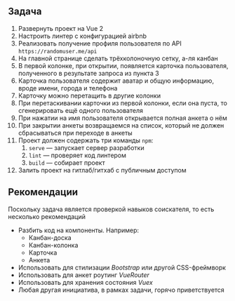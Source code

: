 
## Задача 

1. Развернуть проект на Vue 2
2. Настроить линтер с конфигурацией airbnb
3. Реализовать получение профиля пользователя по API `https://randomuser.me/api`
4. На главной странице сделать трёхколоночную сетку, а-ля канбан
5. В первой колонке, при открытии, появляется карточка пользователя, полученного в результате запроса из пункта 3
6. Карточка пользователя содержит аватар и общую информацию, вроде имени, города и телефона
7. Карточку можно перетащить в другие колонки
8. При перетаскивании карточки из первой колонки, если она пуста, то сгенерировать ещё одного пользователя
9. При нажатии на имя пользователя открывается полная анкета о нём
10. При закрытии анкеты возвращаемся на список, который не должен сбрасываться при переходе в анкеты
11. Проект должен содержать три команды `npm`:
	1. `serve` — запускает сервер разработки
	2. `lint` — проверяет код линтером
	3. `build` — собирает проект
12. Залить проект на гитлаб/гитхаб с публичным доступом

## Рекомендации

Поскольку задача является проверкой навыков соискателя, то есть несколько рекомендаций

- Разбить код на компоненты. Например:
	- Канбан-доска
	- Канбан-колонка
	- Карточка
	- Анкета
- Использовать для стилизации *Bootstrap* или другой CSS-фреймворк
- Использовать для анкет роутинг *VueRouter*
- Использовать для хранения состояния *Vuex*
- Любая другая инициатива, в рамках задачи, горячо приветствуется